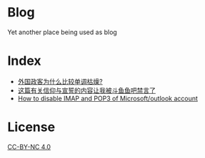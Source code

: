 # Blog
Yet another place being used as blog

# Index

* [外国政客为什么比较单调枯燥?](https://github.com/YongBinnnnnnnnnnnnnnnnnnnnnnnnnnnnnnnnn/blog/issues/1)
* [这篇有关信仰与宣誓的内容让我被斗鱼鱼吧禁言了](https://github.com/YongBinnnnnnnnnnnnnnnnnnnnnnnnnnnnnnnnn/blog/issues/2)
* [How to disable IMAP and POP3 of Microsoft/outlook account](https://github.com/YongBinnnnnnnnnnnnnnnnnnnnnnnnnnnnnnnnn/blog/issues/5)

# License 
[CC-BY-NC 4.0](https://creativecommons.org/licenses/by-nc/4.0/)
